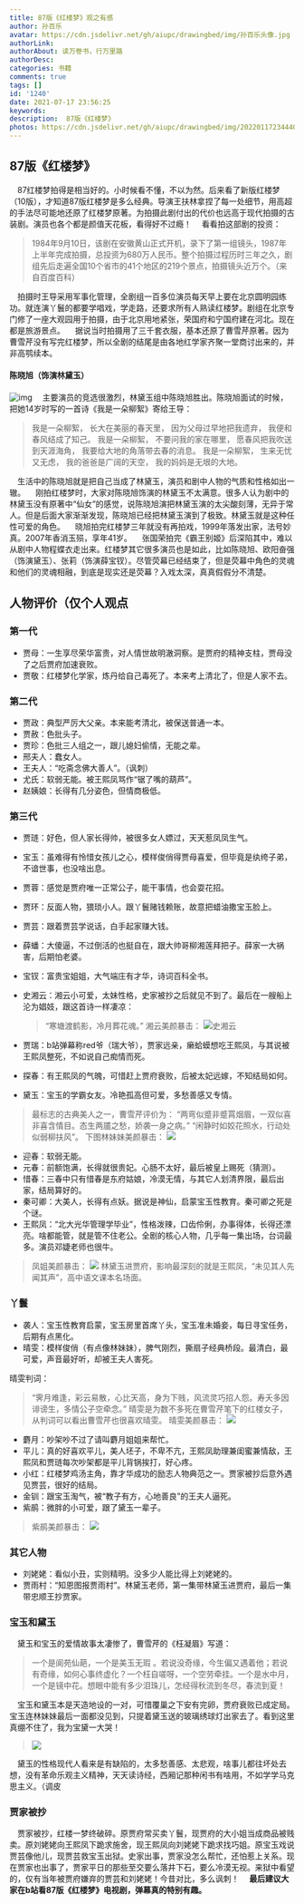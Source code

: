 ```yaml
---
title: 87版《红楼梦》观之有感
author: 孙百乐
avatar: https://cdn.jsdelivr.net/gh/aiupc/drawingbed/img/孙百乐头像.jpg
authorLink: 
authorAbout: 读万卷书，行万里路
authorDesc: 
categories: 书籍
comments: true
tags: []
id: '1240'
date: 2021-07-17 23:56:25
keywords:
description:  87版《红楼梦》
photos: https://cdn.jsdelivr.net/gh/aiupc/drawingbed/img/20220117234440.png
---
```


## 87版《红楼梦》

  87红楼梦拍得是相当好的。小时候看不懂，不以为然。后来看了新版红楼梦（10版），才知道87版红楼梦是多么经典。导演王扶林拿捏了每一处细节，用高超的手法尽可能地还原了红楼梦原著。为拍摄此剧付出的代价也远高于现代拍摄的古装剧。演员也各个都是颜值天花板，看得好不过瘾！   看看拍这部剧的投资：

> 1984年9月10日，该剧在安徽黄山正式开机，录下了第一组镜头，1987年上半年完成拍摄，总投资为680万人民币。整个拍摄过程历时三年之久，剧组先后走遍全国10个省市的41个地区的219个景点，拍摄镜头近万个。（来自百度百科）

  拍摄时王导采用军事化管理，全剧组一百多位演员每天早上要在北京圆明园练功。就连演丫鬟的都要学唱戏，学走路，还要求所有人熟读红楼梦。剧组在北京专门修了一座大观园用于拍摄，由于北京用地紧张，荣国府和宁国府建在河北。现在都是旅游景点。   据说当时拍摄用了三千套衣服，基本还原了曹雪芹原著。因为曹雪芹没有写完红楼梦，所以全剧的结尾是由各地红学家齐聚一堂商讨出来的，并非高鹗续本。

#### 陈晓旭（饰演林黛玉）

![img](https://pic2.zhimg.com/v2-298124fd48b5be36b5fe6fcfdc899199_b.jpg)   主要演员的竞选很激烈，林黛玉组中陈晓旭胜出。陈晓旭面试的时候，把她14岁时写的一首诗《我是一朵柳絮》寄给王导：

> 我是一朵柳絮， 长大在美丽的春天里， 因为父母过早地把我遗弃， 我便和春风结成了知己。 我是一朵柳絮， 不要问我的家在哪里， 愿春风把我吹送到天涯海角， 我要给大地的角落带去春的消息。 我是一朵柳絮， 生来无忧又无虑， 我的爸爸是广阔的天空， 我的妈妈是无垠的大地。

  生活中的陈晓旭就是把自己当成了林黛玉，演员和剧中人物的气质和性格如出一辙。   刚拍红楼梦时，大家对陈晓旭饰演的林黛玉不太满意。很多人认为剧中的林黛玉没有原著中“仙女”的感觉，说陈晓旭演把林黛玉演的太尖酸刻薄，无异于常人。但是后面大家渐渐发现，陈晓旭已经把林黛玉演到了极致。林黛玉就是这种任性可爱的角色。   晓旭拍完红楼梦三年就没有再拍戏，1999年落发出家，法号妙真。2007年香消玉殒，享年41岁。   张国荣拍完《霸王别姬》后深陷其中，难以从剧中人物程蝶衣走出来。红楼梦其它很多演员也是如此，比如陈晓旭、欧阳奋强（饰演黛玉）、张莉（饰演薛宝钗）。尽管荧幕已经结束了，但是荧幕中角色的灵魂和他们的灵魂相融，到底是现实还是荧幕？入戏太深，真真假假分不清楚。

## 人物评价（仅个人观点

### 第一代

*   贾母：一生享尽荣华富贵，对人情世故明澈洞察。是贾府的精神支柱，贾母没了之后贾府加速衰败。
*   贾敬：红楼梦化学家，炼丹给自己毒死了。本来考上清北了，但是人家不去。

### 第二代

*   贾政：典型严厉大父亲。本来能考清北，被保送普通一本。
*   贾赦：色批头子。
*   贾珍：色批三人组之一，跟儿媳妇偷情，无能之辈。
*   邢夫人：蠢女人。
*   王夫人：“吃斋念佛大善人”。（讽刺）
*   尤氏：软弱无能。被王熙凤骂作“锯了嘴的葫芦”。
*   赵姨娘：长得有几分姿色，但情商极低。

### 第三代

*   贾琏：好色，但人家长得帅，被很多女人嫖过，天天惹凤凤生气。
*   宝玉：虽难得有怜惜女孩儿之心，模样俊俏得贾母喜爱，但毕竟是纨绔子弟，不谙世事，也没啥出息。
*   贾蓉：感觉是贾府唯一正常公子，能干事情，也会耍花招。
*   贾环：反面人物，猥琐小人。跟丫鬟赌钱赖账，故意把蜡油撒宝玉脸上。
*   贾芸：跟着贾芸学说话，白手起家赚大钱。
*   薛蟠：大傻逼，不过倒活的也挺自在，跟大帅哥柳湘莲拜把子。薛家一大祸害，后期怕老婆。
*   宝钗：富贵宝姐姐，大气端庄有才华，诗词百科全书。
*   史湘云：湘云小可爱，太妹性格，史家被抄之后就见不到了。最后在一艘船上沦为娼妓，跟这首诗一样凄凉：
    
    > “寒塘渡鹤影，冷月葬花魂。” 湘云美颜暴击： ![史湘云](https://www.aiupc.xyz/wp-content/uploads/2021/07/wp_editor_md_60465b02685e5d557584c62572113572.jpg)
    
*   贾瑞：b站弹幕称red爷（瑞大爷），贾家远亲，癞蛤蟆想吃王熙凤，与其说被王熙凤整死，不如说自己痴情而死。
    
*   探春：有王熙凤的气魄，可惜赶上贾府衰败，后被太妃远嫁，不知结局如何。
*   黛玉：宝玉的学霸女友。冷艳孤高但可爱，多愁善感又专情。

> 最标志的古典美人之一，曹雪芹评价为： “两弯似蹙非蹙罥烟眉，一双似喜非喜含情目。态生两靥之愁，娇袭一身之病。” “闲静时如姣花照水，行动处似弱柳扶风”。 下图林妹妹美颜暴击： ![](https://www.aiupc.xyz/wp-content/uploads/2021/07/wp_editor_md_9f5892edf99faef347c8373f1492be84.jpg)

*   迎春：软弱无能。
*   元春：前额饱满，长得就很贵妃。心肠不太好，最后被皇上赐死（猜测）。
*   惜春：三春中只有惜春是东府姑娘，冷漠无情，与其它人划清界限，最后出家，结局算好的。
*   秦可卿：大美人，长得有点妖。据说是神仙，启蒙宝玉性教育。秦可卿之死是个谜。
*   王熙凤：“北大光华管理学毕业”，性格泼辣，口齿伶俐，办事得体，长得还漂亮。啥都能管，就是管不住老公。全剧的核心人物，几乎每一集出场，台词最多。演员邓婕老师也很牛。

> 凤姐美颜暴击： ![](https://www.aiupc.xyz/wp-content/uploads/2021/07/wp_editor_md_190ae88a9c639b9f00c5759afde41f52.jpg) 林黛玉进贾府，影响最深刻的就是王熙凤，“未见其人先闻其声”，高中语文课本名场面。

### 丫鬟

*   袭人：宝玉性教育启蒙，宝玉房里首席丫头，宝玉准未婚妾，每日寻宝任务，后期有点黑化。
*   晴雯：模样俊俏（有点像林妹妹），脾气刚烈，撕扇子经典桥段。最清白，最可爱，声音最好听，却被王夫人害死。

晴雯判词：

> “霁月难逢，彩云易散，心比天高，身为下贱，风流灵巧招人怨。寿夭多因诽谤生，多情公子空牵念。” 晴雯是为数不多死在曹雪芹笔下的红楼女子，从判词可以看出曹雪芹也很喜欢晴雯。 晴雯美颜暴击： ![](https://www.aiupc.xyz/wp-content/uploads/2021/07/wp_editor_md_acf013e7a31688912e6f0df360047f8b.jpg)

*   麝月：吵架吵不过了请叫麝月姐姐来帮忙。
*   平儿：真的好喜欢平儿，美人坯子，不卑不亢，王熙凤助理兼闺蜜兼情敌，王熙凤和贾琏每次吵架都是平儿背锅挨打，好心疼。
*   小红：红楼梦鸡汤主角，靠才华成功的励志人物典范之一。贾家被抄后意外遇见贾芸，很好的结局。
*   金钏：跟宝玉淘气，被“教子有方，心地善良”的王夫人逼死。
*   紫鹃：微胖的小可爱，跟了黛玉一辈子。

> 紫鹃美颜暴击： ![](https://www.aiupc.xyz/wp-content/uploads/2021/07/wp_editor_md_211d8df2207e67bbfa70314f3e337b1b.jpg)

### 其它人物

*   刘姥姥：看似小丑，实则精明。没多少人能比得上刘姥姥的。
*   贾雨村：“知恩图报贾雨村”。林黛玉老师，第一集带林黛玉进贾府，最后一集带忠顺王抄贾家。

### 宝玉和黛玉

  黛玉和宝玉的爱情故事太凄惨了，曹雪芹的《枉凝眉》写道：

> 一个是阆苑仙葩，一个是美玉无瑕 。若说没奇缘，今生偏又遇着他；若说有奇缘，如何心事终虚化？一个枉自嗟呀，一个空劳牵挂。一个是水中月，一个是镜中花。想眼中能有多少泪珠儿，怎经得秋流到冬尽，春流到夏！

  宝玉和黛玉本是天造地设的一对，可惜覆巢之下安有完卵，贾府衰败已成定局。宝玉连林妹妹最后一面都没见到，只提着黛玉送的玻璃绣球灯出家去了。看到这里真绷不住了，我为宝黛一大哭！

> ![](https://www.aiupc.xyz/wp-content/uploads/2021/07/wp_editor_md_b2ac42a365c76a9d0900f575e518372c.jpg)

  黛玉的性格现代人看来是有缺陷的，太多愁善感、太悲观，啥事儿都往坏处去想，没有革命乐观主义精神，天天读诗经，西厢记那种闲书有啥用，不如学学马克思主义。（调皮

### 贾家被抄

  贾家被抄，红楼一梦终破碎。原贾府常买卖丫鬟，现贾府的大小姐当成商品被贱卖。原刘姥姥向王熙凤下跪求施舍，现王熙凤向刘姥姥下跪求找巧姐。原宝玉戏说贾芸像他儿，现贾芸救宝玉出狱。史家出事，贾家没怎么帮忙，还怕惹上关系。现在贾家也出事了，贾家平日的那些至交要么落井下石，要么冷漠无视。来狱中看望的，仅有当年被贾府嫌弃的贾芸和刘姥姥！今昔对比，多么讽刺！ ​    **最后建议大家在b站看87版《红楼梦》电视剧，弹幕真的特别有趣。**